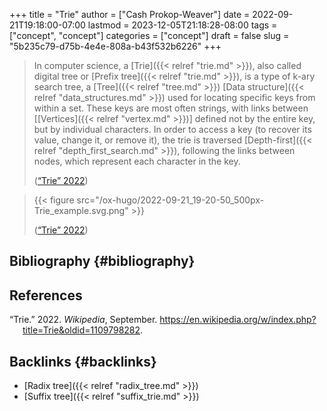 +++
title = "Trie"
author = ["Cash Prokop-Weaver"]
date = 2022-09-21T19:18:00-07:00
lastmod = 2023-12-05T21:18:28-08:00
tags = ["concept", "concept"]
categories = ["concept"]
draft = false
slug = "5b235c79-d75b-4e4e-808a-b43f532b6226"
+++

> In computer science, a [Trie]({{< relref "trie.md" >}}), also called digital tree or [Prefix tree]({{< relref "trie.md" >}}), is a type of k-ary search tree, a [Tree]({{< relref "tree.md" >}}) [Data structure]({{< relref "data_structures.md" >}}) used for locating specific keys from within a set. These keys are most often strings, with links between [[Vertices]({{< relref "vertex.md" >}})] defined not by the entire key, but by individual characters. In order to access a key (to recover its value, change it, or remove it), the trie is traversed [Depth-first]({{< relref "depth_first_search.md" >}}), following the links between nodes, which represent each character in the key.
>
> (<a href="#citeproc_bib_item_1">“Trie” 2022</a>)

<!--quoteend-->

> {{< figure src="/ox-hugo/2022-09-21_19-20-50_500px-Trie_example.svg.png" >}}
>
> (<a href="#citeproc_bib_item_1">“Trie” 2022</a>)


## Bibliography {#bibliography}

## References

<style>.csl-entry{text-indent: -1.5em; margin-left: 1.5em;}</style><div class="csl-bib-body">
  <div class="csl-entry"><a id="citeproc_bib_item_1"></a>“Trie.” 2022. <i>Wikipedia</i>, September. <a href="https://en.wikipedia.org/w/index.php?title=Trie&oldid=1109798282">https://en.wikipedia.org/w/index.php?title=Trie&#38;oldid=1109798282</a>.</div>
</div>


## Backlinks {#backlinks}

-   [Radix tree]({{< relref "radix_tree.md" >}})
-   [Suffix tree]({{< relref "suffix_trie.md" >}})

